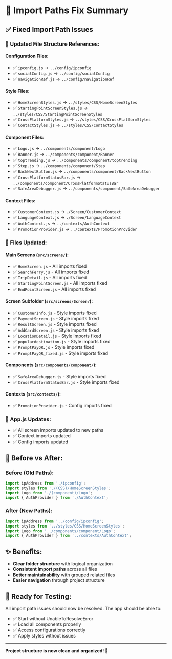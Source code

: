 # 🔧 Import Paths Fix Summary

## ✅ Fixed Import Path Issues

### 📁 Updated File Structure References:

#### Configuration Files:
- ✅ `ipconfig.js` → `../config/ipconfig`
- ✅ `socialConfig.js` → `../config/socialConfig` 
- ✅ `navigationRef.js` → `../config/navigationRef`

#### Style Files:
- ✅ `HomeScreenStyles.js` → `../styles/CSS/HomeScreenStyles`
- ✅ `StartingPointScreenStyles.js` → `../styles/CSS/StartingPointScreenStyles`
- ✅ `CrossPlatformStyles.js` → `../styles/CSS/CrossPlatformStyles`
- ✅ `ContactStyles.js` → `../styles/CSS/ContactStyles`

#### Component Files:
- ✅ `Logo.js` → `../components/component/Logo`
- ✅ `Banner.js` → `../components/component/Banner`
- ✅ `toptrending.js` → `../components/component/toptrending`
- ✅ `Step.js` → `../components/component/Step`
- ✅ `BackNextButton.js` → `../components/component/BackNextButton`
- ✅ `CrossPlatformStatusBar.js` → `../components/component/CrossPlatformStatusBar`
- ✅ `SafeAreaDebugger.js` → `../components/component/SafeAreaDebugger`

#### Context Files:
- ✅ `CustomerContext.js` → `./Screen/CustomerContext`
- ✅ `LanguageContext.js` → `./Screen/LanguageContext`
- ✅ `AuthContext.js` → `../contexts/AuthContext`
- ✅ `PromotionProvider.js` → `../contexts/PromotionProvider`

### 📂 Files Updated:

#### Main Screens (`src/screens/`):
- ✅ `HomeScreen.js` - All imports fixed
- ✅ `SearchFerry.js` - All imports fixed  
- ✅ `TripDetail.js` - All imports fixed
- ✅ `StartingPointScreen.js` - All imports fixed
- ✅ `EndPointScreen.js` - All imports fixed

#### Screen Subfolder (`src/screens/Screen/`):
- ✅ `CustomerInfo.js` - Style imports fixed
- ✅ `PaymentScreen.js` - Style imports fixed
- ✅ `ResultScreen.js` - Style imports fixed
- ✅ `AddCardScreen.js` - Style imports fixed
- ✅ `LocationDetail.js` - Style imports fixed
- ✅ `populardestination.js` - Style imports fixed
- ✅ `PromptPayQR.js` - Style imports fixed
- ✅ `PromptPayQR_fixed.js` - Style imports fixed

#### Components (`src/components/component/`):
- ✅ `SafeAreaDebugger.js` - Style imports fixed
- ✅ `CrossPlatformStatusBar.js` - Style imports fixed

#### Contexts (`src/contexts/`):
- ✅ `PromotionProvider.js` - Config imports fixed

### 📱 App.js Updates:
- ✅ All screen imports updated to new paths
- ✅ Context imports updated
- ✅ Config imports updated

## 🎯 Before vs After:

### Before (Old Paths):
```javascript
import ipAddress from './ipconfig';
import styles from './(CSS)/HomeScreenStyles';  
import Logo from './(component)/Logo';
import { AuthProvider } from './AuthContext';
```

### After (New Paths):
```javascript
import ipAddress from '../config/ipconfig';
import styles from '../styles/CSS/HomeScreenStyles';
import Logo from '../components/component/Logo'; 
import { AuthProvider } from '../contexts/AuthContext';
```

## ✨ Benefits:
- **Clear folder structure** with logical organization
- **Consistent import paths** across all files  
- **Better maintainability** with grouped related files
- **Easier navigation** through project structure

## 🚀 Ready for Testing:
All import path issues should now be resolved. The app should be able to:
- ✅ Start without UnableToResolveError
- ✅ Load all components properly
- ✅ Access configurations correctly
- ✅ Apply styles without issues

---
**Project structure is now clean and organized! 🎉**
